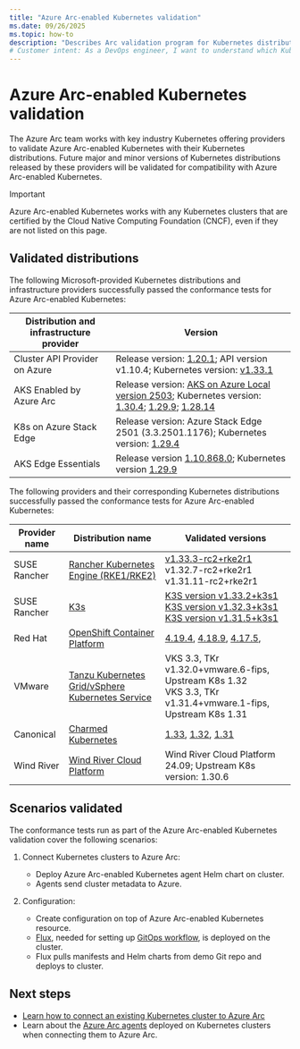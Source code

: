 ```yaml
---
title: "Azure Arc-enabled Kubernetes validation"
ms.date: 09/26/2025
ms.topic: how-to
description: "Describes Arc validation program for Kubernetes distributions"
# Customer intent: As a DevOps engineer, I want to understand which Kubernetes distributions have passed conformance tests for Azure Arc, so that I can ensure compatibility and successful integration for managing my clusters across cloud environments.
---
```


# Azure Arc-enabled Kubernetes validation

The Azure Arc team works with key industry Kubernetes offering providers to validate Azure Arc-enabled Kubernetes with their Kubernetes distributions. Future major and minor versions of Kubernetes distributions released by these providers will be validated for compatibility with Azure Arc-enabled Kubernetes.

> [!IMPORTANT]
> Azure Arc-enabled Kubernetes works with any Kubernetes clusters that are certified by the Cloud Native Computing Foundation (CNCF), even if they are not listed on this page.

## Validated distributions

The following Microsoft-provided Kubernetes distributions and infrastructure providers successfully passed the conformance tests for Azure Arc-enabled Kubernetes:

| Distribution and infrastructure provider | Version |
| ---------------------------------------- | ------- |
| Cluster API Provider on Azure            | Release version: [1.20.1](https://github.com/kubernetes-sigs/cluster-api-provider-azure/releases/tag/v1.20.1); API version v1.10.4; Kubernetes version: [v1.33.1](https://github.com/kubernetes/kubernetes/releases/tag/v1.33.1) |
| AKS Enabled by Azure Arc                 | Release version: [AKS on Azure Local version 2503](/azure/aks/aksarc/aks-whats-new-local#release-2503); Kubernetes version: [1.30.4](https://github.com/kubernetes/kubernetes/releases/tag/v1.30.4); [1.29.9](https://github.com/kubernetes/kubernetes/releases/tag/v1.29.9); [1.28.14](https://github.com/kubernetes/kubernetes/releases/tag/v1.28.14) |
| K8s on Azure Stack Edge                  | Release version: Azure Stack Edge 2501 (3.3.2501.1176); Kubernetes version: [1.29.4](https://github.com/kubernetes/kubernetes/releases/tag/v1.29.4) |
| AKS Edge Essentials                      | Release version [1.10.868.0](https://github.com/Azure/AKS-Edge/releases); Kubernetes version [1.29.9](https://github.com/kubernetes/kubernetes/releases/tag/v1.29.9) |

The following providers and their corresponding Kubernetes distributions successfully passed the conformance tests for Azure Arc-enabled Kubernetes:

| Provider name | Distribution name | Validated versions|
| ------------ | ----------------- | -------------------- |
| SUSE Rancher | [Rancher Kubernetes Engine (RKE1/RKE2)](https://www.rancher.com/index.php/products/rke) | [v1.33.3-rc2+rke2r1](https://github.com/rancher/rke2/releases)<br>v1.32.7-rc2+rke2r1<br>v1.31.11-rc2+rke2r1 |
| SUSE Rancher      | [K3s](https://rancher.com/products/k3s/) | [K3S version v1.33.2+k3s1](https://github.com/k3s-io/k3s/releases/tag/v1.33.2%2Bk3s1)<br>[K3S version v1.32.3+k3s1](https://github.com/k3s-io/k3s/releases/tag/v1.32.3%2Bk3s1)<br> [K3S version v1.31.5+k3s1](https://github.com/k3s-io/k3s/releases/tag/v1.31.5%2Bk3s1) |
| Red Hat       | [OpenShift Container Platform](https://www.openshift.com/products/container-platform) | [4.19.4](https://docs.redhat.com/en/documentation/openshift_container_platform/4.19/html/release_notes/ocp-4-19-release-notes), [4.18.9](https://docs.redhat.com/en/documentation/openshift_container_platform/4.18/html/release_notes/ocp-4-18-release-notes),  [4.17.5](https://docs.redhat.com/en/documentation/openshift_container_platform/4.17/html/release_notes/ocp-4-17-release-notes),  |
| VMware       | [Tanzu Kubernetes Grid/vSphere Kubernetes Service](https://tanzu.vmware.com/kubernetes-grid) | VKS 3.3, TKr v1.32.0+vmware.6-fips, Upstream K8s 1.32<br>VKS 3.3, TKr v1.31.4+vmware.1-fips, Upstream K8s 1.31 |
| Canonical    | [Charmed Kubernetes](https://ubuntu.com/kubernetes)| [1.33](https://ubuntu.com/kubernetes/docs/1.33/components), [1.32](https://ubuntu.com/kubernetes/charmed-k8s/docs/1.32/components), [1.31](https://ubuntu.com/kubernetes/charmed-k8s/docs/1.31/components) |
| Wind River | [Wind River Cloud Platform](https://www.windriver.com/studio/operator/cloud-platform) |Wind River Cloud Platform 24.09; Upstream K8s version: 1.30.6|

## Scenarios validated

The conformance tests run as part of the Azure Arc-enabled Kubernetes validation cover the following scenarios:

1. Connect Kubernetes clusters to Azure Arc:
    * Deploy Azure Arc-enabled Kubernetes agent Helm chart on cluster.
    * Agents send cluster metadata to Azure.

2. Configuration:
    * Create configuration on top of Azure Arc-enabled Kubernetes resource.
    * [Flux](https://docs.fluxcd.io/), needed for setting up [GitOps workflow](tutorial-use-gitops-flux2.md), is deployed on the cluster.
    * Flux pulls manifests and Helm charts from demo Git repo and deploys to cluster.

## Next steps

* [Learn how to connect an existing Kubernetes cluster to Azure Arc](./quickstart-connect-cluster.md)
* Learn about the [Azure Arc agents](conceptual-agent-overview.md) deployed on Kubernetes clusters when connecting them to Azure Arc.





